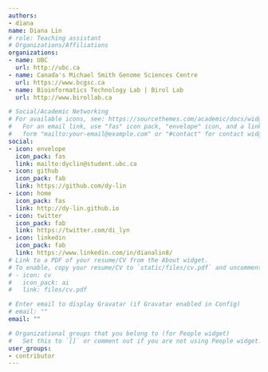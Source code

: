 ```yaml
---
authors:
- diana
name: Diana Lin
# role: Teaching assistant
# Organizations/Affiliations
organizations:
- name: UBC
  url: http://ubc.ca
- name: Canada's Michael Smith Genome Sciences Centre
  url: https://www.bcgsc.ca
- name: Bioinformatics Technology Lab | Birol Lab
  url: http://www.birollab.ca

# Social/Academic Networking
# For available icons, see: https://sourcethemes.com/academic/docs/widgets/#icons
#   For an email link, use "fas" icon pack, "envelope" icon, and a link in the
#   form "mailto:your-email@example.com" or "#contact" for contact widget.
social:
- icon: envelope
  icon_pack: fas
  link: mailto:dyclin@student.ubc.ca
- icon: github
  icon_pack: fab
  link: https://github.com/dy-lin
- icon: home
  icon_pack: fas
  link: http://dy-lin.github.io
- icon: twitter
  icon_pack: fab
  link: https://twitter.com/di_lyn
- icon: linkedin
  icon_pack: fab
  link: https://www.linkedin.com/in/dianalin8/
# Link to a PDF of your resume/CV from the About widget.
# To enable, copy your resume/CV to `static/files/cv.pdf` and uncomment the lines below.  
# - icon: cv
#   icon_pack: ai
#   link: files/cv.pdf

# Enter email to display Gravatar (if Gravatar enabled in Config)
# email: ""
email: ""

# Organizational groups that you belong to (for People widget)
#   Set this to `[]` or comment out if you are not using People widget.  
user_groups:
- contributor
---
```


<!-- Put text below here if you want it to appear on your page -->
